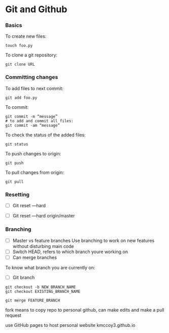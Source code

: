 
# Git and Github

### Basics

To create new files:
```shell
touch foo.py
```

To clone a git repository:
```shell
git clone URL
```

### Committing changes

To add files to next commit:
```shell
git add foo.py
```

To commit:
```shell
git commit -m “message”
# to add and commit all files:
git commit -am “message”
```

To check the status of the added files:
```shell
git status
```

To push changes to origin:
```shell
git push
```

To pull changes from origin:
```shell
git pull
```

### Resetting

- [ ] Git reset —hard <commit>
- [ ] Git reset —hard origin/master



### Branching


- [ ] Master vs feature branches
Use branching to work on new features without disturbing main code
- [ ] Switch HEAD, refers to which branch youre working on
- [ ] Can merge branches

To know what branch you are currently on:
- [ ] Git branch

```shell
git checkout -b NEW_BRANCH_NAME
git checkout EXISTING_BRANCH_NAME
```

``` shell
git merge FEATURE_BRANCH
```

fork means to copy repo to personal github, can make edits and make a pull request

use GitHub pages to host personal website
kmccoy3.github.io


